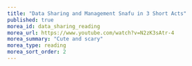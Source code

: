 ```yaml
---
title: "Data Sharing and Management Snafu in 3 Short Acts"
published: true
morea_id: data_sharing_reading
morea_url: https://www.youtube.com/watch?v=N2zK3sAtr-4
morea_summary: "Cute and scary"
morea_type: reading
morea_sort_order: 2
---
```

